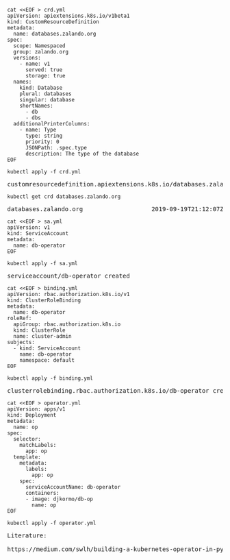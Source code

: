 
```console
cat <<EOF > crd.yml
apiVersion: apiextensions.k8s.io/v1beta1
kind: CustomResourceDefinition
metadata:
  name: databases.zalando.org
spec:
  scope: Namespaced
  group: zalando.org
  versions:
    - name: v1
      served: true
      storage: true
  names:
    kind: Database
    plural: databases
    singular: database
    shortNames:
      - db
      - dbs
  additionalPrinterColumns:
    - name: Type
      type: string
      priority: 0
      JSONPath: .spec.type
      description: The type of the database
EOF
```

``` console
kubectl apply -f crd.yml
```

<pre>
customresourcedefinition.apiextensions.k8s.io/databases.zalando.org created
</pre>

```console
kubectl get crd databases.zalando.org
```

<pre>
databases.zalando.org                   2019-09-19T21:12:07Z
</pre>


```console
cat <<EOF > sa.yml
apiVersion: v1
kind: ServiceAccount
metadata:
  name: db-operator
EOF
```
```
kubectl apply -f sa.yml
```
<pre>
serviceaccount/db-operator created
</pre>

```console
cat <<EOF > binding.yml
apiVersion: rbac.authorization.k8s.io/v1
kind: ClusterRoleBinding
metadata:
  name: db-operator
roleRef:
  apiGroup: rbac.authorization.k8s.io
  kind: ClusterRole
  name: cluster-admin
subjects:
  - kind: ServiceAccount
    name: db-operator
    namespace: default
EOF
```

```console
kubectl apply -f binding.yml
```

<pre>
clusterrolebinding.rbac.authorization.k8s.io/db-operator created
</pre>

```console
cat <<EOF > operator.yml
apiVersion: apps/v1
kind: Deployment
metadata:
  name: op
spec:
  selector:
    matchLabels:
      app: op
  template:
    metadata:
      labels:
        app: op
    spec:
      serviceAccountName: db-operator
      containers:
      - image: djkormo/db-op
        name: op
EOF
```

```console
kubectl apply -f operator.yml
```
<pre>
Literature:

https://medium.com/swlh/building-a-kubernetes-operator-in-python-with-zalandos-kopf-37c311d8edff